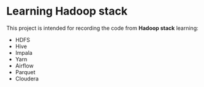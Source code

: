 # Learning Hadoop stack

This project is intended for recording the code from **Hadoop stack** learning:
- HDFS
- Hive
- Impala
- Yarn
- Airflow
- Parquet
- Cloudera